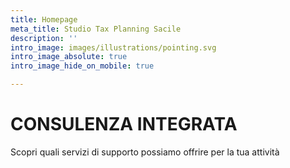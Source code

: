 ```yaml
---
title: Homepage
meta_title: Studio Tax Planning Sacile
description: ''
intro_image: images/illustrations/pointing.svg
intro_image_absolute: true
intro_image_hide_on_mobile: true

---
```

# CONSULENZA INTEGRATA

Scopri quali servizi di supporto possiamo offrire per la tua attività